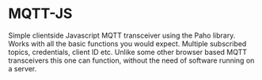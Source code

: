 # MQTT-JS
Simple clientside Javascript MQTT transceiver using the Paho library.
Works with all the basic functions you would expect. Multiple subscribed topics, credentials, client ID etc.
Unlike some other browser based MQTT transceivers this one can function, without the need of software running on a server.
